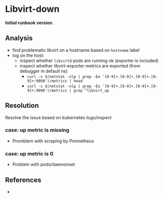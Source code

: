 # Libvirt-down

**Initial runbook version.**

## Analysis
 * find problematic libvirt on a hostname based on `hostname` label
 * log on the host:
   * inspect whether `libvirtd` pods are running ok (exporter is included)
   * inspect whether libvirt-exporter metrics are exported (from debugger in default ns)
     * `curl -s $(netstat -nlp | grep -Eo '[0-9]+.[0-9]+.[0-9]+.[0-9]+:9098')/metrics | head`
     * `curl -s $(netstat -nlp | grep -Eo '[0-9]+.[0-9]+.[0-9]+.[0-9]+:9098')/metrics | grep ^libvirt_up`

## Resolution

Resolve the issue based on kubernetes logs/inspect

### case: up metric is missing
 * Promblem with scraping by Prometheus

### case: up metric is 0
 * Problem with pods/daemonset

## References
 * 
